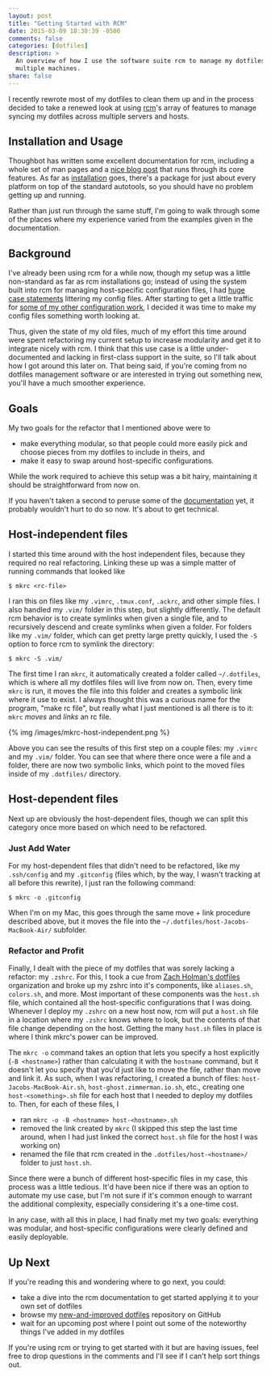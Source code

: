 ```yaml
---
layout: post
title: "Getting Started with RCM"
date: 2015-03-09 18:30:39 -0500
comments: false
categories: [dotfiles]
description: >
  An overview of how I use the software suite rcm to manage my dotfiles across
  multiple machines.
share: false
---
```


I recently rewrote most of my dotfiles to clean them up and in the process
decided to take a renewed look at using [rcm][rcm]'s array of features to manage
syncing my dotfiles across multiple servers and hosts.

<!-- more -->

## Installation and Usage

Thoughbot has written some excellent documentation for rcm, including a whole
set of man pages and a [nice blog post][rcm] that runs through its core
features. As far as [installation][rcm-install] goes, there's a package for just
about every platform on top of the standard autotools, so you should have no
problem getting up and running.

Rather than just run through the same stuff, I'm going to walk through some of
the places where my experience varied from the examples given in the
documentation.


## Background

I've already been using rcm for a while now, though my setup was a little
non-standard as far as rcm installations go; instead of using the system built
into rcm for managing host-specific configuration files, I had [huge case
statements][case] littering my config files. After starting to get a little
traffic for [some of my other configuration work][ide], I decided it was time to
make my config files something worth looking at.

Thus, given the state of my old files, much of my effort this time around
were spent refactoring my current setup to increase modularity and get it to
integrate nicely with rcm. I think that this use case is a little
under-documented and lacking in first-class support in the suite, so I'll talk
about how I got around this later on. That being said, if you're coming from no
dotfiles management software or are interested in trying out something new,
you'll have a much smoother experience.


## Goals

My two goals for the refactor that I mentioned above were to

- make everything modular, so that people could more easily pick and choose
  pieces from my dotfiles to include in theirs, and
- make it easy to swap around host-specific configurations.

While the work required to achieve this setup was a bit hairy, maintaining it
should be straightforward from now on.

If you haven't taken a second to peruse some of the [documentation][rcm7] yet,
it probably wouldn't hurt to do so now. It's about to get technical.


## Host-independent files

I started this time around with the host independent files, because they
required no real refactoring. Linking these up was a simple matter of running
commands that looked like

```
$ mkrc <rc-file>
```

I ran this on files like my `.vimrc`, `.tmux.conf`, `.ackrc`, and other simple
files. I also handled my `.vim/` folder in this step, but slightly differently.
The default rcm behavior is to create symlinks when given a single file, and to
recursively descend and create symlinks when given a folder. For folders like my
`.vim/` folder, which can get pretty large pretty quickly, I used the `-S`
option to force rcm to symlink the directory:

```
$ mkrc -S .vim/
```

The first time I ran `mkrc`, it automatically created a folder called
`~/.dotfiles`, which is where all my dotfiles files will live from now on. Then,
every time `mkrc` is run, it moves the file into this folder and creates a
symbolic link where it use to exist. I always thought this was a curious name
for the program, "make rc file", but really what I just mentioned is all there
is to it: `mkrc` _moves_ and _links_ an rc file.

{% img /images/mkrc-host-independent.png %}

Above you can see the results of this first step on a couple files: my `.vimrc`
and my `.vim/` folder. You can see that where there once were a file and a
folder, there are now two symbolic links, which point to the moved files inside
of my `.dotfiles/` directory.


## Host-dependent files

Next up are obviously the host-dependent files, though we can split this
category once more based on which need to be refactored.

### Just Add Water

For my host-dependent
files that didn't need to be refactored, like my `.ssh/config` and my
`.gitconfig` (files which, by the way, I wasn't tracking at all before this
rewrite), I just ran the following command:

```
$ mkrc -o .gitconfig
```

When I'm on my Mac, this goes through the same move + link procedure described
above, but it moves the file into the `~/.dotfiles/host-Jacobs-MacBook-Air/`
subfolder.


### Refactor and Profit

Finally, I dealt with the piece of my dotfiles that was sorely lacking a
refactor: my `.zshrc`. For this, I took a cue from [Zach Holman's
dotfiles][holman] organization and broke up my zshrc into it's components, like
`aliases.sh`, `colors.sh`, and more. Most important of these components was
the `host.sh` file, which contained all the host-specific configurations that I
was doing. Whenever I deploy my `.zshrc` on a new host now, rcm will put a
`host.sh` file in a location where my `.zshrc` knows where to look, but the
contents of that file change depending on the host. Getting the many `host.sh`
files in place is where I think mkrc's power can be improved.

The `mkrc -o` command takes an option that lets you specify a host explicitly
(`-B <hostname>`) rather than calculating it with the `hostname` command, but it doesn't
let you specify that you'd just like to move the file, rather than move and link
it. As such, when I was refactoring, I created a bunch of files:
`host-Jacobs-MacBook-Air.sh`, `host-ghost.zimmerman.io.sh`, etc., creating one
`host-<something>.sh` file for each host that I needed to deploy my dotfiles to.
Then, for each of these files, I

- ran `mkrc -o -B <hostname> host-<hostname>.sh`
- removed the link created by `mkrc` (I skipped this step the last time around,
  when I had just linked the correct `host.sh` file for the host I was working
  on)
- renamed the file that rcm created in the `.dotfiles/host-<hostname>/` folder
  to just `host.sh`.

Since there were a bunch of different host-specific files in my case, this
process was a little tedious. It'd have been nice if there was an option to
automate my use case, but I'm not sure if it's common enough to warrant
the additional complexity, especially considering it's a one-time cost.

In any case, with all this in place, I had finally met my two goals: everything
was modular, and host-specific configurations were clearly defined and easily
deployable.


## Up Next

If you're reading this and wondering where to go next, you could:

- take a dive into the rcm documentation to get started applying it to your own
  set of dotfiles
- browse my [new-and-improved dotfiles][dotfiles] repository on GitHub
- wait for an upcoming post where I point out some of the noteworthy things I've
  added in my dotfiles

If you're using rcm or trying to get started with it but are having issues, feel
free to drop questions in the comments and I'll see if I can't help sort things
out.




[rcm]: https://robots.thoughtbot.com/rcm-for-rc-files-in-dotfiles-repos
[rcm-install]: https://github.com/thoughtbot/rcm#installation
[case]: https://github.com/jez/dotfiles/blob/6beee7eb426a21102da174f65d1a706bedc28b57/zshrc#L135-L204
[ide]: https://github.com/jez/vim-as-an-ide
[rcm7]: http://thoughtbot.github.io/rcm/rcm.7.html
[holman]: https://github.com/holman/dotfiles
[dotfiles]: https://github.com/jez/dotfiles
